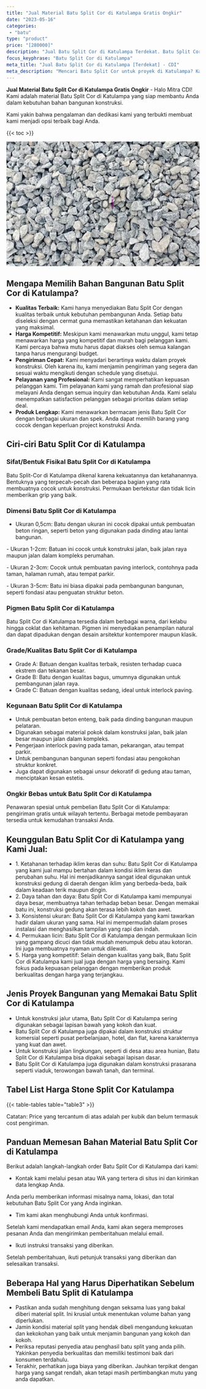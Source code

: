 ```yaml
---
title: "Jual Material Batu Split Cor di Katulampa Gratis Ongkir"
date: "2023-05-16"
categories:
 - "batu"
type: "product"
price: "[280000]"
description: "Jual Batu Split Cor di Katulampa Terdekat. Batu Split Cor ini sering dipakai dalam proyek konstruksi sebagai material cor beton yang berkualitas dan awet. Kontak kami untuk mendapatkan informasi lebih lanjut."
focus_keyphrase: "Batu Split Cor di Katulampa"
meta_title: "Jual Batu Split Cor di Katulampa [Terdekat] - CDI"
meta_description: "Mencari Batu Split Cor untuk proyek di Katulampa? Kami menyediakan Batu Split Cor berkualitas untuk material cor beton. Raih penawaran terbaik sekarang."
---
```


**Jual Material Batu Split Cor di Katulampa Gratis Ongkir** - Halo Mitra CDI! Kami adalah material Batu Split Cor di Katulampa yang siap membantu Anda dalam kebutuhan bahan bangunan konstruksi.

Kami yakin bahwa pengalaman dan dedikasi kami yang terbukti membuat kami menjadi opsi terbaik bagi Anda.

{{< toc >}}

![Jual Material Batu Split Cor di Katulampa Gratis Ongkir](/images/batu/batu-split-09.jpg)

## Mengapa Memilih Bahan Bangunan Batu Split Cor di Katulampa?

*   **Kualitas Terbaik:** Kami hanya menyediakan Batu Split Cor dengan kualitas terbaik untuk kebutuhan pembangunan Anda. Setiap batu diseleksi dengan cermat guna memastikan ketahanan dan kekuatan yang maksimal.
*   **Harga Kompetitif:** Meskipun kami menawarkan mutu unggul, kami tetap menawarkan harga yang kompetitif dan murah bagi pelanggan kami. Kami percaya bahwa mutu harus dapat diakses oleh semua kalangan tanpa harus mengurangi budget.
*   **Pengiriman Cepat:** Kami menyadari berartinya waktu dalam proyek konstruksi. Oleh karena itu, kami menjamin pengiriman yang segera dan sesuai waktu mengikuti dengan schedule yang disetujui.
*   **Pelayanan yang Profesional:** Kami sangat memperhatikan kepuasan pelanggan kami. Tim pelayanan kami yang ramah dan profesional siap melayani Anda dengan semua inquiry dan kebutuhan Anda. Kami selalu menempatkan satisfaction pelanggan sebagai prioritas dalam setiap deal.
*   **Produk Lengkap:** Kami menawarkan bermacam jenis Batu Split Cor dengan berbagai ukuran dan spek. Anda dapat memilih barang yang cocok dengan keperluan project konstruksi Anda.

## Ciri-ciri Batu Split Cor di Katulampa

### Sifat/Bentuk Fisikal Batu Split Cor di Katulampa

Batu Split-Cor di Katulampa dikenal karena kekuatannya dan ketahanannya. Bentuknya yang terpecah-pecah dan beberapa bagian yang rata membuatnya cocok untuk konstruksi. Permukaan bertekstur dan tidak licin memberikan grip yang baik.

### Dimensi Batu Split Cor di Katulampa

- Ukuran 0,5cm: Batu dengan ukuran ini cocok dipakai untuk pembuatan beton ringan, seperti beton yang digunakan pada dinding atau lantai bangunan.  

\- Ukuran 1-2cm: Batuan ini cocok untuk konstruksi jalan, baik jalan raya maupun jalan dalam kompleks perumahan.  

\- Ukuran 2-3cm: Cocok untuk pembuatan paving interlock, contohnya pada taman, halaman rumah, atau tempat parkir.  

\- Ukuran 3-5cm: Batu ini biasa dipakai pada pembangunan bangunan, seperti fondasi atau penguatan struktur beton.

### Pigmen Batu Split Cor di Katulampa

Batu Split Cor di Katulampa tersedia dalam berbagai warna, dari kelabu hingga coklat dan kehitaman. Pigmen ini menyediakan penampilan natural dan dapat dipadukan dengan desain arsitektur kontemporer maupun klasik.

### Grade/Kualitas Batu Split Cor di Katulampa

*   Grade A: Batuan dengan kualitas terbaik, resisten terhadap cuaca ekstrem dan tekanan besar.
*   Grade B: Batu dengan kualitas bagus, umumnya digunakan untuk pembangunan jalan raya.
*   Grade C: Batuan dengan kualitas sedang, ideal untuk interlock paving.

### Kegunaan Batu Split Cor di Katulampa

*   Untuk pembuatan beton enteng, baik pada dinding bangunan maupun pelataran.
*   Digunakan sebagai material pokok dalam konstruksi jalan, baik jalan besar maupun jalan dalam kompleks.
*   Pengerjaan interlock paving pada taman, pekarangan, atau tempat parkir.
*   Untuk pembangunan bangunan seperti fondasi atau pengokohan struktur konkret.
*   Juga dapat digunakan sebagai unsur dekoratif di gedung atau taman, menciptakan kesan estetis.

### Ongkir Bebas untuk Batu Split Cor di Katulampa

Penawaran spesial untuk pembelian Batu Split Cor di Katulampa: pengiriman gratis untuk wilayah tertentu. Berbagai metode pembayaran tersedia untuk kemudahan transaksi Anda.

## Keunggulan Batu Split Cor di Katulampa yang Kami Jual:

*   1\. Ketahanan terhadap iklim keras dan suhu: Batu Split Cor di Katulampa yang kami jual mampu bertahan dalam kondisi iklim keras dan perubahan suhu. Hal ini menjadikannya sangat ideal digunakan untuk konstruksi gedung di daerah dengan iklim yang berbeda-beda, baik dalam keadaan terik maupun dingin.
*   2\. Daya tahan dan daya: Batu Split Cor di Katulampa kami mempunyai daya besar, membuatnya tahan terhadap beban besar. Dengan memakai batu ini, konstruksi gedung akan terasa lebih kokoh dan awet.
*   3\. Konsistensi ukuran: Batu Split Cor di Katulampa yang kami tawarkan hadir dalam ukuran yang sama. Hal ini mempermudah dalam proses instalasi dan menghasilkan tampilan yang rapi dan indah.
*   4\. Permukaan licin: Batu Split Cor di Katulampa dengan permukaan licin yang gampang dicuci dan tidak mudah menumpuk debu atau kotoran. Ini juga membuatnya nyaman untuk dilewati.
*   5\. Harga yang kompetitif: Selain dengan kualitas yang baik, Batu Split Cor di Katulampa kami jual juga dengan harga yang bersaing. Kami fokus pada kepuasan pelanggan dengan memberikan produk berkualitas dengan harga yang terjangkau.

## Jenis Proyek Bangunan yang Memakai Batu Split Cor di Katulampa

*   Untuk konstruksi jalur utama, Batu Split Cor di Katulampa sering digunakan sebagai lapisan bawah yang kokoh dan kuat.
*   Batu Split Cor di Katulampa juga dipakai dalam konstruksi struktur komersial seperti pusat perbelanjaan, hotel, dan flat, karena karakternya yang kuat dan awet.
*   Untuk konstruksi jalan lingkungan, seperti di desa atau area hunian, Batu Split Cor di Katulampa bisa dipakai sebagai lapisan dasar.
*   Batu Split Cor di Katulampa juga digunakan dalam konstruksi prasarana seperti viaduk, terowongan bawah tanah, dan terminal.

## Tabel List Harga Stone Split Cor Katulampa

{{< table-tables table="table3" >}}

Catatan: Price yang tercantum di atas adalah per kubik dan belum termasuk cost pengiriman.

## Panduan Memesan Bahan Material Batu Split Cor di Katulampa

Berikut adalah langkah-langkah order Batu Split Cor di Katulampa dari kami:

*   Kontak kami melalui pesan atau WA yang tertera di situs ini dan kirimkan data lengkap Anda.

Anda perlu memberikan informasi misalnya nama, lokasi, dan total kebutuhan Batu Split Cor yang Anda inginkan.
*   Tim kami akan menghubungi Anda untuk konfirmasi.

Setelah kami mendapatkan email Anda, kami akan segera memproses pesanan Anda dan mengirimkan pemberitahuan melalui email.
*   Ikuti instruksi transaksi yang diberikan.

Setelah pemberitahuan, ikuti petunjuk transaksi yang diberikan dan selesaikan transaksi.

## Beberapa Hal yang Harus Diperhatikan Sebelum Membeli Batu Split di Katulampa

*   Pastikan anda sudah menghitung dengan seksama luas yang bakal diberi material split. Ini krusial untuk menentukan volume bahan yang diperlukan.
*   Jamin kondisi material split yang hendak dibeli mengandung kekuatan dan kekokohan yang baik untuk menjamin bangunan yang kokoh dan kokoh.
*   Periksa reputasi penyedia atau penghasil batu split yang anda pilih. Yakinkan penyedia berkualitas dan memiliki testimoni baik dari konsumen terdahulu.
*   Terakhir, perhatikan juga biaya yang diberikan. Jauhkan terpikat dengan harga yang sangat rendah, akan tetapi masih pertimbangkan mutu yang anda dapatkan.